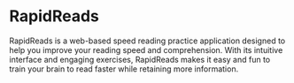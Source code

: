 # RapidReads
RapidReads is a web-based speed reading practice application designed to help you improve your reading speed and comprehension. With its intuitive interface and engaging exercises, RapidReads makes it easy and fun to train your brain to read faster while retaining more information.
